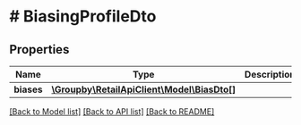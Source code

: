 # # BiasingProfileDto

## Properties

Name | Type | Description | Notes
------------ | ------------- | ------------- | -------------
**biases** | [**\Groupby\RetailApiClient\Model\BiasDto[]**](BiasDto.md) |  |

[[Back to Model list]](../../README.md#models) [[Back to API list]](../../README.md#endpoints) [[Back to README]](../../README.md)
